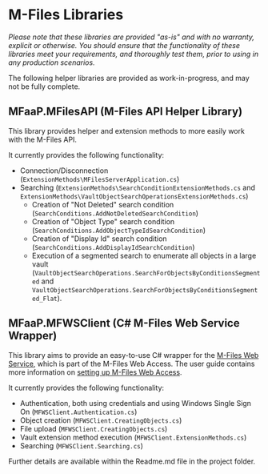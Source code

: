 # M-Files Libraries

*Please note that these libraries are provided "as-is" and with no warranty, explicit or otherwise.  You should ensure that the functionality of these libraries meet your requirements, and thoroughly test them, prior to using in any production scenarios.*

The following helper libraries are provided as work-in-progress, and may not be fully complete.

## MFaaP.MFilesAPI (M-Files API Helper Library)

This library provides helper and extension methods to more easily work with the M-Files API.

It currently provides the following functionality:

* Connection/Disconnection (`ExtensionMethods\MFilesServerApplication.cs`)
* Searching (`ExtensionMethods\SearchConditionExtensionMethods.cs` and `ExtensionMethods\VaultObjectSearchOperationsExtensionMethods.cs`)
  * Creation of "Not Deleted" search condition (`SearchConditions.AddNotDeletedSearchCondition`)
  * Creation of "Object Type" search condition (`SearchConditions.AddObjectTypeIdSearchCondition`)
  * Creation of "Display Id" search condition (`SearchConditions.AddDisplayIdSearchCondition`)
  * Execution of a segmented search to enumerate all objects in a large vault (`VaultObjectSearchOperations.SearchForObjectsByConditionsSegmented` and `VaultObjectSearchOperations.SearchForObjectsByConditionsSegmented_Flat`).

## MFaaP.MFWSClient (C# M-Files Web Service Wrapper)

This library aims to provide an easy-to-use C# wrapper for the [M-Files Web Service](http://www.m-files.com/MFWS/), which is part of the M-Files Web Access.  The user guide contains more information on [setting up M-Files Web Access](http://www.m-files.com/user-guide/latest/eng/#Configure_M-Files_Web_Access.html).

It currently provides the following functionality:

* Authentication, both using credentials and using Windows Single Sign On (`MFWSClient.Authentication.cs`)
* Object creation (`MFWSClient.CreatingObjects.cs`)
* File upload (`MFWSClient.CreatingObjects.cs`)
* Vault extension method execution (`MFWSClient.ExtensionMethods.cs`)
* Searching (`MFWSClient.Searching.cs`)

Further details are available within the Readme.md file in the project folder.